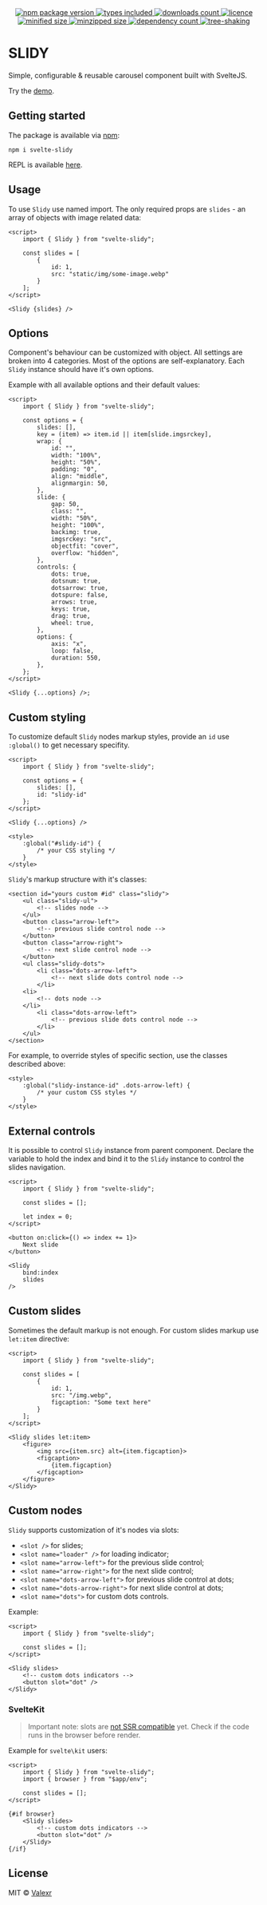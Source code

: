 <div align="center">
    <a href="https://www.npmjs.com/package/svelte-slidy">
        <img alt="npm package version" src="https://badgen.net/npm/v/svelte-slidy" />
    </a>
    <a href="https://www.npmjs.com/package/svelte-slidy">
        <img alt="types included" src="https://badgen.net/npm/types/svelte-slidy" />
    </a>
    <a href="https://www.npmjs.com/package/svelte-slidy">
        <img alt="downloads count" src="https://badgen.net/npm/dt/svelte-slidy" />
    </a>
    <a href="https://www.npmjs.com/package/svelte-slidy">
        <img alt="licence" src="https://badgen.net/npm/license/svelte-slidy" />
    </a>
</div>

<div align="center">
    <a href="https://bundlephobia.com/package/svelte-slidy">
        <img alt="minified size" src="https://badgen.net/bundlephobia/min/svelte-slidy/" />
    </a>
    <a href="https://bundlephobia.com/package/svelte-slidy">
        <img alt="minzipped size" src="https://badgen.net/bundlephobia/minzip/svelte-slidy/" />
    </a>
    <a href="https://bundlephobia.com/package/svelte-slidy">
        <img alt="dependency count" src="https://badgen.net/bundlephobia/dependency-count/svelte-slidy/" />
    </a>
    <a href="https://bundlephobia.com/package/svelte-slidy">
        <img alt="tree-shaking" src="https://badgen.net/bundlephobia/tree-shaking/svelte-slidy/" />
    </a>
</div>

# SLIDY

Simple, configurable & reusable carousel component built with SvelteJS.

Try the [demo](https://slidy.valexr.online).

## Getting started

The package is available via [npm](https://www.npmjs.com/package/svelte-slidy):

```
npm i svelte-slidy
```

REPL is available
[here](https://svelte.dev/repl/63eabf4de9ef40108da038cf55cba8dd).

## Usage

To use `Slidy` use named import. The only required props are `slides` - an array
of objects with image related data:

```svelte
<script>
    import { Slidy } from "svelte-slidy";

    const slides = [
        {
            id: 1,
            src: "static/img/some-image.webp"
        }
    ];
</script>

<Slidy {slides} />
```

## Options

Component's behaviour can be customized with object. All settings are broken
into 4 categories. Most of the options are self-explanatory. Each `Slidy`
instance should have it's own options.

Example with all available options and their default values:

```svelte
<script>
    import { Slidy } from "svelte-slidy";

    const options = {
        slides: [],
        key = (item) => item.id || item[slide.imgsrckey],
        wrap: {
            id: "",
            width: "100%",
            height: "50%",
            padding: "0",
            align: "middle",
            alignmargin: 50,
        },
        slide: {
            gap: 50,
            class: "",
            width: "50%",
            height: "100%",
            backimg: true,
            imgsrckey: "src",
            objectfit: "cover",
            overflow: "hidden",
        },
        controls: {
            dots: true,
            dotsnum: true,
            dotsarrow: true,
            dotspure: false,
            arrows: true,
            keys: true,
            drag: true,
            wheel: true,
        },
        options: {
            axis: "x",
            loop: false,
            duration: 550,
        },
    };
</script>

<Slidy {...options} />;
```

## Custom styling

To customize default `Slidy` nodes markup styles, provide an `id` use
`:global()` to get necessary specifity.

```svelte
<script>
    import { Slidy } from "svelte-slidy";

    const options = {
        slides: [],
        id: "slidy-id"
    };
</script>

<Slidy {...options} />

<style>
    :global("#slidy-id") {
        /* your CSS styling */
    }
</style>
```

`Slidy`'s markup structure with it's classes:

```svelte
<section id="yours custom #id" class="slidy">
    <ul class="slidy-ul">
        <!-- slides node -->
    </ul>
    <button class="arrow-left">
        <!-- previous slide control node -->
    </button>
    <button class="arrow-right">
        <!-- next slide control node -->
    </button>
    <ul class="slidy-dots">
        <li class="dots-arrow-left">
            <!-- next slide dots control node -->
        </li>
    <li>
        <!-- dots node -->
    </li>
        <li class="dots-arrow-left">
            <!-- previous slide dots control node -->
        </li>
    </ul>
</section>
```

For example, to override styles of specific section, use the classes described
above:

```svelte
<style>
    :global("slidy-instance-id" .dots-arrow-left) {
        /* your custom CSS styles */
    }
</style>
```

## External controls

It is possible to control `Slidy` instance from parent component. Declare the
variable to hold the index and bind it to the `Slidy` instance to control the
slides navigation.

```svelte
<script>
    import { Slidy } from "svelte-slidy";

    const slides = [];

    let index = 0;
</script>

<button on:click={() => index += 1}>
    Next slide
</button>

<Slidy
    bind:index
    slides
/>
```

## Custom slides

Sometimes the default markup is not enough. For custom slides markup use
`let:item` directive:

```svelte
<script>
    import { Slidy } from "svelte-slidy";

    const slides = [
        {
            id: 1,
            src: "/img.webp",
            figcaption: "Some text here"
        }
    ];
</script>

<Slidy slides let:item>
    <figure>
        <img src={item.src} alt={item.figcaption}>
        <figcaption>
            {item.figcaption}
        </figcaption>
    </figure>
</Slidy>
```

## Custom nodes

`Slidy` supports customization of it's nodes via slots:

- `<slot />` for slides;
- `<slot name="loader" />` for loading indicator;
- `<slot name="arrow-left">` for the previous slide control;
- `<slot name="arrow-right">` for the next slide control;
- `<slot name="dots-arrow-left">` for previous slide control at dots;
- `<slot name="dots-arrow-right">` for next slide control at dots;
- `<slot name="dots">` for custom dots controls.

Example:

```svelte
<script>
    import { Slidy } from "svelte-slidy";

    const slides = [];
</script>

<Slidy slides>
    <!-- custom dots indicators -->
    <button slot="dot" />
</Slidy>
```
### SvelteKit
> Important note: slots are [not SSR compatible](https://github.com/Valexr/svelte-slidy/issues/21) yet.
> Check if the code runs in the browser before render.

Example for `svelte\kit` users:

```svelte
<script>
    import { Slidy } from "svelte-slidy";
    import { browser } from "$app/env";

    const slides = [];
</script>

{#if browser}
    <Slidy slides>
        <!-- custom dots indicators -->
        <button slot="dot" />
    </Slidy>
{/if}
```

## License

MIT &copy; [Valexr](https://github.com/Valexr)
